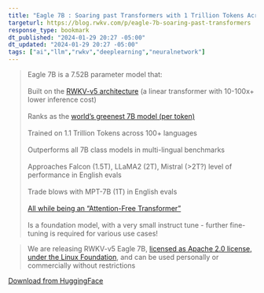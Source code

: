 ```yaml
---
title: "Eagle 7B : Soaring past Transformers with 1 Trillion Tokens Across 100+ Languages (RWKV-v5)"
targeturl: https://blog.rwkv.com/p/eagle-7b-soaring-past-transformers
response_type: bookmark
dt_published: "2024-01-29 20:27 -05:00"
dt_updated: "2024-01-29 20:27 -05:00"
tags: ["ai","llm","rwkv","deeplearning","neuralnetwork"]
---
```


> Eagle 7B is a 7.52B parameter model that:  
>  <br>
>  Built on the [RWKV-v5 architecture](https://wiki.rwkv.com/) (a linear transformer with 10-100x+ lower inference cost)  
>  <br>
>  Ranks as the [world’s greenest 7B model (per token)](https://blog.rwkv.com/p/the-worlds-greenest-ai-model-rwkvs)  
>  <br>
>  Trained on 1.1 Trillion Tokens across 100+ languages  
>  <br>
>  Outperforms all 7B class models in multi-lingual benchmarks  
>  <br>
>  Approaches Falcon (1.5T), LLaMA2 (2T), Mistral (>2T?) level of performance in English evals  
>  <br>
>  Trade blows with MPT-7B (1T) in English evals  
>  <br>
>  [All while being an “Attention-Free Transformer”](https://www.isattentionallyouneed.com/)  
>  <br>
>  Is a foundation model, with a very small instruct tune - further fine-tuning is required for various use cases!  

> We are releasing RWKV-v5 Eagle 7B, [licensed as Apache 2.0 license, under the Linux Foundation](https://blog.rwkv.com/p/rwkv-joins-the-linux-foundation-as), and can be used personally or commercially without restrictions

[Download from HuggingFace](https://huggingface.co/RWKV/v5-Eagle-7B/)